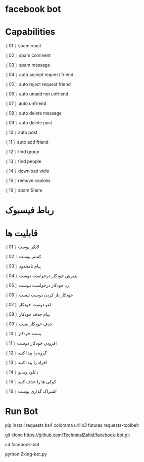 # facebook bot
# Capabilities

❲01❳ spam react

❲02❳ spam comment

❲03❳ spam message

❲04❳ auto accept request friend

❲05❳ auto reject request friend

❲06❳ auto unadd not unfriend

❲07❳ auto unfriend

❲08❳ auto delete message

❲09❳ auto delete post

❲10❳ auto post

❲11❳ auto add friend

❲12❳ find group

❲13❳ find people

❲14❳ download vidio

❲15❳ remove cookies

❲16❳ spam Share

# رباط فیسبوک
# قابلیت ها

 ❲01❳ لایکر پوست

 ❲02❳ کمنتر پوست

 ❲03❳ پیام نامحدود

 ❲04❳ پذیرش خودکار درخواست دوست

 ❲05❳ رد خودکار درخواست دوست

 ❲06❳ خودکار باز کردن دوست نیست

 ❲07❳ لغو دوست خودکار

 ❲08❳ پیام حذف خودکار

 ❲09❳ حذف خودکار پست

 ❲10❳ پست خودکار

 ❲11❳ افزودن خودکار دوست

 ❲12❳ گروه را پیدا کنید

 ❲13❳ افراد را پیدا کنید

 ❲14❳ دانلود ویدیو

 ❲15❳ کوکی ها را حذف کنید

 ❲16❳ اشتراک گذاری پوست


# Run Bot

 pip install requests bs4 colorama urllib3 futures requests-toolbelt

 git clone https://github.com/TechnicalZahid/facebook-bot.git

 cd facebook-bot

 python Zking-bot.py
